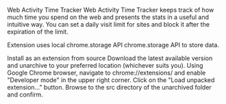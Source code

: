 Web Activity Time Tracker
Web Activity Time Tracker keeps track of how much time you spend on the web and presents the stats in a useful and intuitive way. You can set a daily visit limit for sites and block it after the expiration of the limit.

Extension uses local chrome.storage API chrome.storage API to store data.

Install as an extension from source
Download the latest available version and unarchive to your preferred location (whichever suits you).
Using Google Chrome browser, navigate to chrome://extensions/ and enable "Developer mode" in the upper right corner.
Click on the "Load unpacked extension..." button.
Browse to the src directory of the unarchived folder and confirm.
